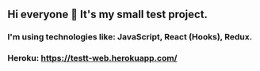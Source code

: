 ## Hi everyone :wave: It's my small test project. 
### I'm using technologies like: JavaScript, React (Hooks), Redux.
### Heroku: https://testt-web.herokuapp.com/